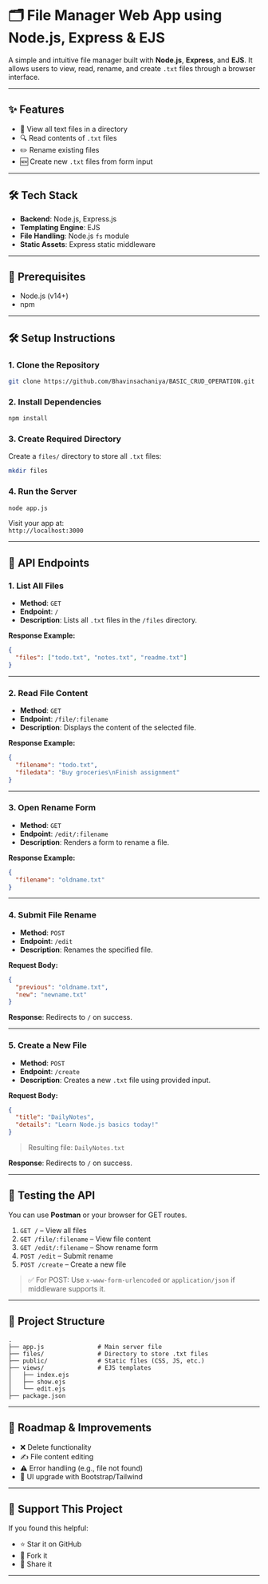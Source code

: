 # 🗂️ File Manager Web App using Node.js, Express & EJS

A simple and intuitive file manager built with **Node.js**, **Express**, and **EJS**. It allows users to view, read, rename, and create `.txt` files through a browser interface.

---

## ✨ Features

- 📜 View all text files in a directory
- 🔍 Read contents of `.txt` files
- ✏️ Rename existing files
- 🆕 Create new `.txt` files from form input

---

## 🛠 Tech Stack

- **Backend**: Node.js, Express.js
- **Templating Engine**: EJS
- **File Handling**: Node.js `fs` module
- **Static Assets**: Express static middleware

---

## 🚀 Prerequisites

- Node.js (v14+)
- npm

---

## 🛠 Setup Instructions

### 1. Clone the Repository

```bash
git clone https://github.com/Bhavinsachaniya/BASIC_CRUD_OPERATION.git
```

### 2. Install Dependencies

```bash
npm install
```

### 3. Create Required Directory

Create a `files/` directory to store all `.txt` files:

```bash
mkdir files
```

### 4. Run the Server

```bash
node app.js
```

Visit your app at:  
`http://localhost:3000`

---

## 📡 API Endpoints

### 1. List All Files

- **Method**: `GET`
- **Endpoint**: `/`
- **Description**: Lists all `.txt` files in the `/files` directory.

**Response Example:**

```json
{
  "files": ["todo.txt", "notes.txt", "readme.txt"]
}
```

---

### 2. Read File Content

- **Method**: `GET`
- **Endpoint**: `/file/:filename`
- **Description**: Displays the content of the selected file.

**Response Example:**

```json
{
  "filename": "todo.txt",
  "filedata": "Buy groceries\nFinish assignment"
}
```

---

### 3. Open Rename Form

- **Method**: `GET`
- **Endpoint**: `/edit/:filename`
- **Description**: Renders a form to rename a file.

**Response Example:**

```json
{
  "filename": "oldname.txt"
}
```

---

### 4. Submit File Rename

- **Method**: `POST`
- **Endpoint**: `/edit`
- **Description**: Renames the specified file.

**Request Body:**

```json
{
  "previous": "oldname.txt",
  "new": "newname.txt"
}
```

**Response**: Redirects to `/` on success.

---

### 5. Create a New File

- **Method**: `POST`
- **Endpoint**: `/create`
- **Description**: Creates a new `.txt` file using provided input.

**Request Body:**

```json
{
  "title": "DailyNotes",
  "details": "Learn Node.js basics today!"
}
```

> Resulting file: `DailyNotes.txt`

**Response**: Redirects to `/` on success.

---

## 🧪 Testing the API

You can use **Postman** or your browser for GET routes.

1. `GET /` – View all files  
2. `GET /file/:filename` – View file content  
3. `GET /edit/:filename` – Show rename form  
4. `POST /edit` – Submit rename  
5. `POST /create` – Create a new file  

> ✅ For POST: Use `x-www-form-urlencoded` or `application/json` if middleware supports it.

---

## 📁 Project Structure

```
.
├── app.js               # Main server file
├── files/               # Directory to store .txt files
├── public/              # Static files (CSS, JS, etc.)
├── views/               # EJS templates
│   ├── index.ejs
│   ├── show.ejs
│   └── edit.ejs
├── package.json
```

---

## 📌 Roadmap & Improvements

- ❌ Delete functionality
- ✍️ File content editing
- ⚠️ Error handling (e.g., file not found)
- 💅 UI upgrade with Bootstrap/Tailwind

---

## 🧡 Support This Project

If you found this helpful:

- ⭐ Star it on GitHub
- 🍴 Fork it
- 📢 Share it

---
